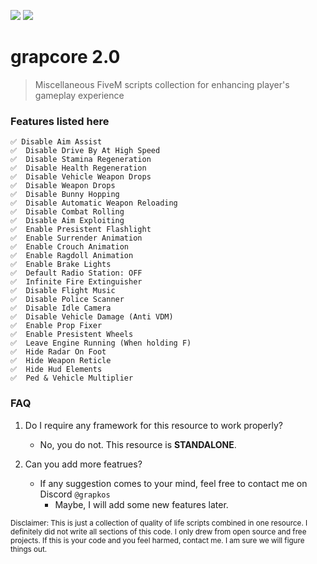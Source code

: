 ![](https://komarev.com/ghpvc/?username=grapkos&color=4635B1&abbreviated=true&label=REPOSITORY+VIEWS&style=for-the-badge) ![](https://img.shields.io/badge/LAST%20UPDATED%3A%201%2F20%2F2025-4635B1?style=for-the-badge)


# grapcore 2.0
> Miscellaneous FiveM scripts collection for enhancing player's gameplay experience

### Features listed here
```
✅ Disable Aim Assist
✅  Disable Drive By At High Speed
✅  Disable Stamina Regeneration
✅  Disable Health Regeneration
✅  Disable Vehicle Weapon Drops
✅  Disable Weapon Drops
✅  Disable Bunny Hopping
✅  Disable Automatic Weapon Reloading
✅  Disable Combat Rolling
✅  Disable Aim Exploiting
✅  Enable Presistent Flashlight
✅  Enable Surrender Animation
✅  Enable Crouch Animation
✅  Enable Ragdoll Animation
✅  Enable Brake Lights
✅  Default Radio Station: OFF
✅  Infinite Fire Extinguisher
✅  Disable Flight Music
✅  Disable Police Scanner
✅  Disable Idle Camera
✅  Disable Vehicle Damage (Anti VDM)
✅  Enable Prop Fixer
✅  Enable Presistent Wheels
✅  Leave Engine Running (When holding F)
✅  Hide Radar On Foot
✅  Hide Weapon Reticle
✅  Hide Hud Elements
✅  Ped & Vehicle Multiplier
```

### FAQ
1. Do I require any framework for this resource to work properly?
     - No, you do not. This resource is **STANDALONE**.

2. Can you add more featrues?
     - If any suggestion comes to your mind, feel free to contact me on Discord `@grapkos`
       - Maybe, I will add some new features later.

<sub>Disclaimer: This is just a collection of quality of life scripts combined in one resource. I definitely did not write all sections of this code. I only drew from open source and free projects. If this is your code and you feel harmed, contact me. I am sure we will figure things out.</sub>
